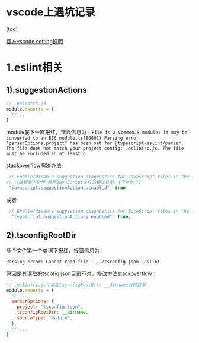 # vscode上遇坑记录

[toc]

[官方vscode setting说明](https://code.visualstudio.com/docs/getstarted/settings)

# 1.eslint相关

## 1).suggestionActions

```js
// .eslintrc.js
module.exports = {
  //...
}
```

module底下一直报红，错误信息为：`File is a CommonJS module; it may be converted to an ES6 module.ts(80001) Parsing error: "parserOptions.project" has been set for @typescript-eslint/parser. The file does not match your project config: .eslintrc.js. The file must be included in at least o`

[stackoverflow解决办法](https://stackoverflow.com/questions/49582984/how-do-i-disable-js-file-is-a-commonjs-module-it-may-be-converted-to-an-es6):

```js
 // Enable/disable suggestion diagnostics for JavaScript files in the editor.
// 在编辑器中启用/禁用JavaScript文件的建议诊断。(干啥的？)
 "javascript.suggestionActions.enabled": true

```

或者

```js
 // Enable/disable suggestion diagnostics for TypeScript files in the editor.
  "typescript.suggestionActions.enabled": true,
```

## 2).tsconfigRootDir

多个文件第一个单词下报红，报错信息为：

`Parsing error: Cannot read file '.../tsconfig.json'.eslint`

原因是其读取的tscofig.json目录不对，修改方法[stackoverflow](https://stackoverflow.com/questions/64933543/parsing-error-cannot-read-file-tsconfig-json-eslint)：

```js
// .eslintrc.js中增加tsconfigRootDir: __dirname当前目录
module.exports = {
  // ...
  parserOptions: {
    project: "tsconfig.json",
    tsconfigRootDir: __dirname,
    sourceType: "module",
  },
  // ...
}
```



